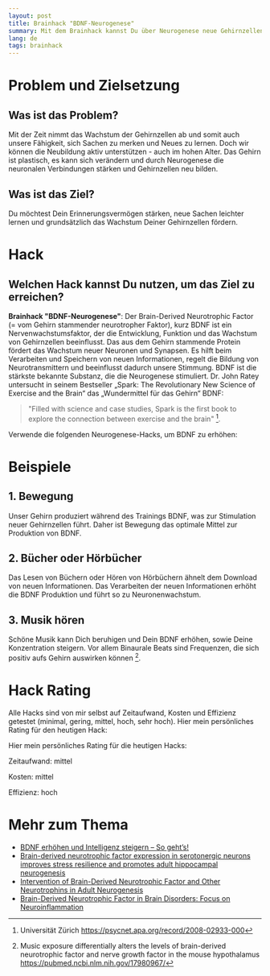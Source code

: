 ```yaml
---
layout: post
title: Brainhack "BDNF-Neurogenese"
summary: Mit dem Brainhack kannst Du über Neurogenese neue Gehirnzellen wachsen lassen
lang: de
tags: brainhack
---
```


# Problem und Zielsetzung

## Was ist das Problem?
Mit der Zeit nimmt das Wachstum der Gehirnzellen ab und somit auch unsere Fähigkeit, sich Sachen zu merken und Neues zu lernen. Doch wir können die Neubildung aktiv unterstützen - auch im hohen Alter. Das Gehirn ist plastisch, es kann sich verändern und durch Neurogenese die neuronalen Verbindungen stärken und Gehirnzellen neu bilden.

## Was ist das Ziel?
Du möchtest Dein Erinnerungsvermögen stärken, neue Sachen leichter lernen und grundsätzlich das Wachstum Deiner Gehirnzellen fördern.

# Hack

## Welchen Hack kannst Du nutzen, um das Ziel zu erreichen?
**Brainhack "BDNF-Neurogenese"**: Der Brain-Derived Neurotrophic Factor (= vom Gehirn stammender neurotropher Faktor), kurz BDNF ist ein Nervenwachstumsfaktor, der die Entwicklung, Funktion und das Wachstum von Gehirnzellen beeinflusst.
Das aus dem Gehirn stammende Protein fördert das Wachstum neuer Neuronen und Synapsen. Es hilft beim Verarbeiten und Speichern von neuen Informationen, regelt die Bildung von Neurotransmittern und beeinflusst dadurch unsere Stimmung.
BDNF ist die stärkste bekannte Substanz, die die Neurogenese stimuliert. 
Dr. John Ratey untersucht in seinem Bestseller „Spark: The Revolutionary New Science of Exercise and the Brain“ das „Wundermittel für das Gehirn“ BDNF:

> "Filled with science and case studies, Spark is the first book to explore the connection between exercise and the brain" [^1].

Verwende die folgenden Neurogenese-Hacks, um BDNF zu erhöhen:

# Beispiele

## 1. Bewegung
Unser Gehirn produziert während des Trainings BDNF, was zur Stimulation neuer Gehirnzellen führt. Daher ist Bewegung das optimale Mittel zur Produktion von BDNF. 

## 2. Bücher oder Hörbücher
Das Lesen von Büchern oder Hören von Hörbüchern ähnelt dem Download von neuen Informationen. Das Verarbeiten der neuen Informationen erhöht die BDNF Produktion und führt so zu Neuronenwachstum.

## 3. Musik hören
Schöne Musik kann Dich beruhigen und Dein BDNF erhöhen, sowie Deine Konzentration steigern. Vor allem Binaurale Beats sind Frequenzen, die sich positiv aufs Gehirn auswirken können [^2].

# Hack Rating
Alle Hacks sind von mir selbst auf Zeitaufwand, Kosten und Effizienz getestet (minimal, gering, mittel, hoch, sehr hoch). Hier mein persönliches Rating für den heutigen Hack:

Hier mein persönliches Rating für die heutigen Hacks:

Zeitaufwand: mittel

Kosten: mittel

Effizienz: hoch
  
# Mehr zum Thema
- [BDNF erhöhen und Intelligenz steigern – So geht’s!](https://schnelleinfachgesund.de/bdnf-erhoehen/)
- [Brain-derived neurotrophic factor expression in serotonergic neurons improves stress resilience and promotes adult hippocampal neurogenesis](https://pubmed.ncbi.nlm.nih.gov/35872219/)
- [Intervention of Brain-Derived Neurotrophic Factor and Other Neurotrophins in Adult Neurogenesis](https://pubmed.ncbi.nlm.nih.gov/34453295/)
- [Brain-Derived Neurotrophic Factor in Brain Disorders: Focus on Neuroinflammation](https://pubmed.ncbi.nlm.nih.gov/30117106/)

[^1]: Universität Zürich https://psycnet.apa.org/record/2008-02933-000
[^2]: Music exposure differentially alters the levels of brain-derived neurotrophic factor and nerve growth factor in the mouse hypothalamus https://pubmed.ncbi.nlm.nih.gov/17980967/






